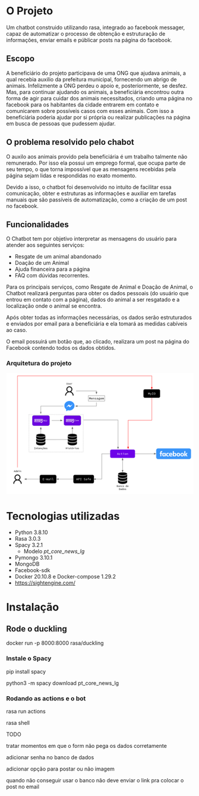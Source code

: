 
# O Projeto
Um chatbot construido utilizando rasa, integrado ao facebook messager, capaz de automatizar
o processo de obtenção e estruturação de informações, enviar emails e públicar posts na página do facebook.

## Escopo
A beneficiário do projeto participava de uma ONG que ajudava animais, a qual recebia auxilio da prefeitura municipal, fornecendo um abrigo de animais. Infelizmente a ONG perdeu o apoio e, posteriormente, se desfez. Mas, para continuar ajudando os animais, a beneficiária encontrou outra forma de agir para cuidar dos animais necessitados, criando uma página no facebook para os habitantes da cidade entrarem em contato e comunicarem sobre possíveis casos com esses animais. Com isso a beneficiária poderia ajudar por si própria ou realizar publicações na página em busca de pessoas que pudessem ajudar.

## O problema resolvido pelo chabot
O auxilo aos animais provido pela beneficiária é um trabalho talmente não remunerado. Por isso ela possui um emprego formal, que ocupa parte de seu tempo, o que torna impossível que as mensagens recebidas pela página sejam lidas e respondidas no exato momento.

Devido a isso, o chatbot foi desenvolvido no intuito de facilitar essa comunicação, obter e estruturas as informações e auxiliar em tarefas manuais que são passíveis de automatização, como a criação de um post no facebook.

## Funcionalidades
O Chatbot tem por objetivo interpretar as mensagens do usuário para atender aos seguintes serviços: 
* Resgate de um animal abandonado
* Doação de um Animal
* Ajuda financeira para a página
* FAQ com dúvidas recorrentes.

Para os principais serviços, como Resgate de Animal e Doação de Animal, o Chatbot realizará perguntas para obter os dados pessoais (do usuário que entrou em contato com a página), dados do animal a ser resgatado e a localização onde o animal se encontra.

Após obter todas as informações necessárias, os dados serão estruturados e enviados por email para a beneficiária e ela tomará as medidas cabíveis ao caso.

O email possuirá um botão que, ao clicado, realizara um post na página do Facebook contendo todos os dados obtidos.

### Arquitetura do projeto
<p align="center">
  <img src="assets/arquitetura.png"/>
</p>

# Tecnologias utilizadas
* Python 3.8.10
* Rasa 3.0.3
* Spacy 3.2.1
    * Modelo <em>pt_core_news_lg</em>
* Pymongo 3.10.1
* MongoDB
* Facebook-sdk
* Docker 20.10.8 e Docker-compose 1.29.2
* https://sightengine.com/


# Instalação
## Rode o duckling
docker run -p 8000:8000 rasa/duckling
### Instale o Spacy
pip install spacy

python3 -m spacy download pt_core_news_lg


### Rodando as actions e o bot
rasa run actions

rasa shell


TODO

tratar momentos em que o form não pega os dados corretamente

adicionar senha no banco de dados

adicionar opção para postar ou não imagem

quando não conseguir usar o banco não deve enviar o link pra colocar o post no email
